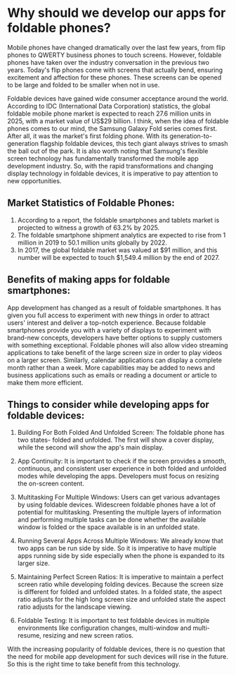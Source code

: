 # Why should we develop our apps for foldable phones?

Mobile phones have changed dramatically over the last few years, from flip phones to QWERTY business phones to touch screens. However, foldable phones have taken over the industry conversation in the previous two years. Today's flip phones come with screens that actually bend, ensuring excitement and affection for these phones. These screens can be opened to be large and folded to be smaller when not in use.

Foldable devices have gained wide consumer acceptance around the world. According to IDC (International Data Corporation) statistics, the global foldable mobile phone market is expected to reach 27.6 million units in 2025, with a market value of US$29 billion. I think, when the idea of foldable phones comes to our mind, the Samsung Galaxy Fold series comes first. After all, it was the market's first folding phone. With its generation-to-generation flagship foldable devices, this tech giant always strives to smash the ball out of the park. It is also worth noting that Samsung's flexible screen technology has fundamentally transformed the mobile app development industry. So, with the rapid transformations and changing display technology in foldable devices, it is imperative to pay attention to new opportunities.

## Market Statistics of Foldable Phones:
1. According to a report, the foldable smartphones and tablets market is projected to witness a growth of 63.2% by 2025.
2. The foldable smartphone shipment analytics are expected to rise from 1 million in 2019 to 50.1 million units globally by 2022.
3. In 2017, the global foldable market was valued at $91 million, and this number will be expected to touch $1,549.4 million by the end of 2027.

## Benefits of making apps for foldable smartphones:

App development has changed as a result of foldable smartphones. It has given you full access to experiment with new things in order to attract users' interest and deliver a top-notch experience. Because foldable smartphones provide you with a variety of displays to experiment with brand-new concepts, developers have better options to supply customers with something exceptional. Foldable phones will also allow video streaming applications to take benefit of the large screen size in order to play videos on a larger screen. Similarly, calendar applications can display a complete month rather than a week. More capabilities may be added to news and business applications such as emails or reading a document or article to make them more efficient.

## Things to consider while developing apps for foldable devices:
1. Building For Both Folded And Unfolded Screen:
   The foldable phone has two states- folded and unfolded. The first will show a cover display, while the second will show the app's main display.

2. App Continuity:
   It is important to check if the screen provides a smooth, continuous, and consistent user experience in both folded and unfolded modes while developing the apps.    Developers must focus on resizing the on-screen content.

3. Multitasking For Multiple Windows:
   Users can get various advantages by using foldable devices. Widescreen foldable phones have a lot of potential for multitasking. Presenting the multiple layers      of information and performing multiple tasks can be done whether the available window is folded or the space available is in an unfolded state.

4. Running Several Apps Across Multiple Windows:
   We already know that two apps can be run side by side. So it is imperative to have multiple apps running side by side especially when the phone is expanded to      its larger size.

5. Maintaining Perfect Screen Ratios:
   It is imperative to maintain a perfect screen ratio while developing folding devices. Because the screen size is different for folded and unfolded states. In a      folded state, the aspect ratio adjusts for the high long screen size and unfolded state the aspect ratio adjusts for the landscape viewing.
   
 6. Foldable Testing:
   It is important to test foldable devices in multiple environments like configuration changes, multi-window and multi-resume, resizing and new screen ratios.

With the increasing popularity of foldable devices, there is no question that the need for mobile app development for such devices will rise in the future.
So this is the right time to take benefit from this technology.
